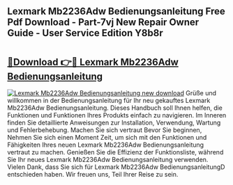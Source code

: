## Lexmark Mb2236Adw Bedienungsanleitung Free Pdf Download - Part-7vj New Repair Owner Guide - User Service Edition Y8b8r

# <h2><a href="http://df00hp.blite.top/?on=Lexmark+Mb2236Adw+Bedienungsanleitung">🔗Download 👉🔴 Lexmark Mb2236Adw Bedienungsanleitung</a></h2>

[![Lexmark Mb2236Adw Bedienungsanleitung new download](https://i.imgur.com/lujVjoI.png)](http://df00hp.blite.top/?on=Lexmark+Mb2236Adw+Bedienungsanleitung)
Grüße und willkommen in der Bedienungsanleitung für Ihr neu gekauftes Lexmark Mb2236Adw Bedienungsanleitung. Dieses Handbuch soll Ihnen helfen, die Funktionen und Funktionen Ihres Produkts einfach zu navigieren. Im Inneren finden Sie detaillierte Anweisungen zur Installation, Verwendung, Wartung und Fehlerbehebung. Machen Sie sich vertraut Bevor Sie beginnen, Nehmen Sie sich einen Moment Zeit, um sich mit den Funktionen und Fähigkeiten Ihres neuen Lexmark Mb2236Adw Bedienungsanleitung vertraut zu machen. Genießen Sie die Effizienz der Funktionsliste, während Sie Ihr neues Lexmark Mb2236Adw Bedienungsanleitung verwenden. Vielen Dank, dass Sie sich für Lexmark Mb2236Adw BedienungsanleitungD entschieden haben. Wir freuen uns, Teil Ihrer Reise zu sein.
